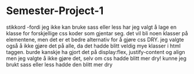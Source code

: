 # Semester-Project-1

stikkord
-fordi jeg ikke kan bruke sass eller less har jeg valgt å lage en klasse for forskjellige css koder som gjentar seg. det vil bli noen klasser på elementene, men det er et bedre alternativ for å gjøre css DRY. jeg valgte også å ikke gjøre det på alle, da det hadde blitt veldig mye klasser i html taggen. burde kanskje ha gjort det på display:flex, justify-content og align men jeg valgte å ikke gjøre det, selv om css hadde blitt mer dry! kunne jeg brukt sass eller less hadde den blitt mer dry